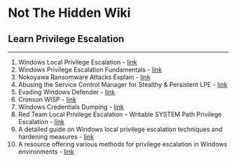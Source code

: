 # Not The Hidden Wiki

## Learn Privilege Escalation
-----

1. Windows Local Privilege Escalation - [link](https://book.hacktricks.xyz/windows-hardening/windows-local-privilege-escalation#write-permissions)
2. Windows Privilege Escalation Fundamentals - [link](https://fuzzysecurity.com/tutorials/16.html)
3. Nokoyawa Ransomware Attacks Explain - [link](https://securelist.com/nokoyawa-ransomware-attacks-with-windows-zero-day/109483/)
4. Abusing the Service Control Manager for Stealthy & Persistent LPE - [link](https://0xv1n.github.io/posts/scmanager/)
5. Evading Windows Defender - [link](https://medium.com/@defsecone/evading-windows-defender-using-obfuscation-techniques-2494b2924807)
6. Crimson WISP - [link](https://systemweakness.com/crimson-wisp-994cbcd1d0bb?sk=v2%2Fccb85a66-691e-4f7c-ba59-9b431f99bf0f)
7. Windows Credentials Dumping - [link](https://karol-mazurek95.medium.com/windows-credentials-dumping-5898d896d048?sk=v2%2Ff651c3bb-0f84-4864-a0d9-1809f3acad9f)
8. Red Team Local Privilege Escalation – Writable SYSTEM Path Privilege Escalation - [link](https://www.praetorian.com/blog/red-team-local-privilege-escalation-writable-system-path-privilege-escalation-part-1/)
9. A detailed guide on Windows local privilege escalation techniques and hardening measures - [link](https://book.hacktricks.xyz/windows-hardening/windows-local-privilege-escalation)
10.  A resource offering various methods for privilege escalation in Windows environments - [link](https://www.thehacker.recipes/infra/privilege-escalation/windows)